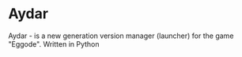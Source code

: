 # Aydar
Aydar - is a new generation version manager (launcher) for the game "Eggode". Written in Python
